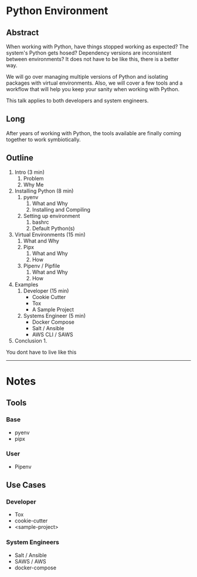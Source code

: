 # Python Environment

## Abstract
When working with Python, have things stopped working as expected? The system's Python gets hosed? Dependency versions are inconsistent between environments? It does not have to be like this, there is a better way.

We will go over managing multiple versions of Python and isolating packages with virtual environments. Also, we will cover a few tools and a workflow that will help you keep your sanity when working with Python.

This talk applies to both developers and system engineers.

## Long
After years of working with Python, the tools available are finally coming together to work symbiotically.

## Outline

1. Intro (3 min)
	1. Problem
	2. Why Me
2. Installing Python (8 min)
	1. pyenv
		1. What and Why
		2. Installing and Compiling
	2. Setting up environment
		1. bashrc
		1. Default Python(s)
3. Virtual Environments (15 min)
	1. What and Why
	2. Pipx
		1. What and Why
		2. How
	3. Pipenv / Pipfile
		1. What and Why
		2. How
4. Examples
	1. Developer (15 min)
		* Cookie Cutter
		* Tox
		* A Sample Project
	2. Systems Engineer (5 min)
		* Docker Compose
		* Salt / Ansible
		* AWS CLI / SAWS
5. Conclusion
        1.

You dont have to live like this


---
# Notes

## Tools
### Base
* pyenv
* pipx
### User
* Pipenv

## Use Cases
### Developer
* Tox
* cookie-cutter
* \<sample-project>
### System Engineers
* Salt / Ansible
* SAWS / AWS
* docker-compose
<!--stackedit_data:
eyJoaXN0b3J5IjpbLTY4NzY3NjczMywtMzIzNzI1ODI1LDEyNj
g1MDYxOTgsODQzODUyNjk2LDY5NzI5ODMxMV19
-->